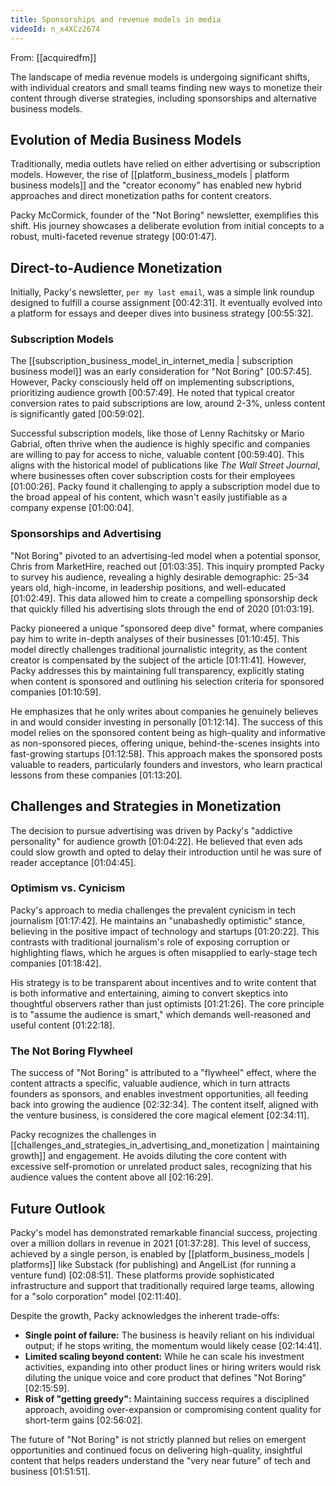 ```yaml
---
title: Sponsorships and revenue models in media
videoId: n_x4XCz2674
---
```


From: [[acquiredfm]] <br/> 

The landscape of media revenue models is undergoing significant shifts, with individual creators and small teams finding new ways to monetize their content through diverse strategies, including sponsorships and alternative business models.

## Evolution of Media Business Models

Traditionally, media outlets have relied on either advertising or subscription models. However, the rise of [[platform_business_models | platform business models]] and the "creator economy" has enabled new hybrid approaches and direct monetization paths for content creators.

Packy McCormick, founder of the "Not Boring" newsletter, exemplifies this shift. His journey showcases a deliberate evolution from initial concepts to a robust, multi-faceted revenue strategy <a class="yt-timestamp" data-t="00:01:47">[00:01:47]</a>.

## Direct-to-Audience Monetization

Initially, Packy's newsletter, `per my last email`, was a simple link roundup designed to fulfill a course assignment <a class="yt-timestamp" data-t="00:42:31">[00:42:31]</a>. It eventually evolved into a platform for essays and deeper dives into business strategy <a class="yt-timestamp" data-t="00:55:32">[00:55:32]</a>.

### Subscription Models

The [[subscription_business_model_in_internet_media | subscription business model]] was an early consideration for "Not Boring" <a class="yt-timestamp" data-t="00:57:45">[00:57:45]</a>. However, Packy consciously held off on implementing subscriptions, prioritizing audience growth <a class="yt-timestamp" data-t="00:57:49">[00:57:49]</a>. He noted that typical creator conversion rates to paid subscriptions are low, around 2-3%, unless content is significantly gated <a class="yt-timestamp" data-t="00:59:02">[00:59:02]</a>.

Successful subscription models, like those of Lenny Rachitsky or Mario Gabrial, often thrive when the audience is highly specific and companies are willing to pay for access to niche, valuable content <a class="yt-timestamp" data-t="00:59:40">[00:59:40]</a>. This aligns with the historical model of publications like *The Wall Street Journal*, where businesses often cover subscription costs for their employees <a class="yt-timestamp" data-t="01:00:26">[01:00:26]</a>. Packy found it challenging to apply a subscription model due to the broad appeal of his content, which wasn't easily justifiable as a company expense <a class="yt-timestamp" data-t="01:00:04">[01:00:04]</a>.

### Sponsorships and Advertising

"Not Boring" pivoted to an advertising-led model when a potential sponsor, Chris from MarketHire, reached out <a class="yt-timestamp" data-t="01:03:35">[01:03:35]</a>. This inquiry prompted Packy to survey his audience, revealing a highly desirable demographic: 25-34 years old, high-income, in leadership positions, and well-educated <a class="yt-timestamp" data-t="01:02:49">[01:02:49]</a>. This data allowed him to create a compelling sponsorship deck that quickly filled his advertising slots through the end of 2020 <a class="yt-timestamp" data-t="01:03:19">[01:03:19]</a>.

Packy pioneered a unique "sponsored deep dive" format, where companies pay him to write in-depth analyses of their businesses <a class="yt-timestamp" data-t="01:10:45">[01:10:45]</a>. This model directly challenges traditional journalistic integrity, as the content creator is compensated by the subject of the article <a class="yt-timestamp" data-t="01:11:41">[01:11:41]</a>. However, Packy addresses this by maintaining full transparency, explicitly stating when content is sponsored and outlining his selection criteria for sponsored companies <a class="yt-timestamp" data-t="01:10:59">[01:10:59]</a>.

He emphasizes that he only writes about companies he genuinely believes in and would consider investing in personally <a class="yt-timestamp" data-t="01:12:14">[01:12:14]</a>. The success of this model relies on the sponsored content being as high-quality and informative as non-sponsored pieces, offering unique, behind-the-scenes insights into fast-growing startups <a class="yt-timestamp" data-t="01:12:58">[01:12:58]</a>. This approach makes the sponsored posts valuable to readers, particularly founders and investors, who learn practical lessons from these companies <a class="yt-timestamp" data-t="01:13:20">[01:13:20]</a>.

## Challenges and Strategies in Monetization

The decision to pursue advertising was driven by Packy's "addictive personality" for audience growth <a class="yt-timestamp" data-t="01:04:22">[01:04:22]</a>. He believed that even ads could slow growth and opted to delay their introduction until he was sure of reader acceptance <a class="yt-timestamp" data-t="01:04:45">[01:04:45]</a>.

### Optimism vs. Cynicism

Packy's approach to media challenges the prevalent cynicism in tech journalism <a class="yt-timestamp" data-t="01:17:42">[01:17:42]</a>. He maintains an "unabashedly optimistic" stance, believing in the positive impact of technology and startups <a class="yt-timestamp" data-t="01:20:22">[01:20:22]</a>. This contrasts with traditional journalism's role of exposing corruption or highlighting flaws, which he argues is often misapplied to early-stage tech companies <a class="yt-timestamp" data-t="01:18:42">[01:18:42]</a>.

His strategy is to be transparent about incentives and to write content that is both informative and entertaining, aiming to convert skeptics into thoughtful observers rather than just optimists <a class="yt-timestamp" data-t="01:21:26">[01:21:26]</a>. The core principle is to "assume the audience is smart," which demands well-reasoned and useful content <a class="yt-timestamp" data-t="01:22:18">[01:22:18]</a>.

### The Not Boring Flywheel

The success of "Not Boring" is attributed to a "flywheel" effect, where the content attracts a specific, valuable audience, which in turn attracts founders as sponsors, and enables investment opportunities, all feeding back into growing the audience <a class="yt-timestamp" data-t="02:32:34">[02:32:34]</a>. The content itself, aligned with the venture business, is considered the core magical element <a class="yt-timestamp" data-t="02:34:11">[02:34:11]</a>.

Packy recognizes the challenges in [[challenges_and_strategies_in_advertising_and_monetization | maintaining growth]] and engagement. He avoids diluting the core content with excessive self-promotion or unrelated product sales, recognizing that his audience values the content above all <a class="yt-timestamp" data-t="02:16:29">[02:16:29]</a>.

## Future Outlook

Packy's model has demonstrated remarkable financial success, projecting over a million dollars in revenue in 2021 <a class="yt-timestamp" data-t="01:37:28">[01:37:28]</a>. This level of success, achieved by a single person, is enabled by [[platform_business_models | platforms]] like Substack (for publishing) and AngelList (for running a venture fund) <a class="yt-timestamp" data-t="02:08:51">[02:08:51]</a>. These platforms provide sophisticated infrastructure and support that traditionally required large teams, allowing for a "solo corporation" model <a class="yt-timestamp" data-t="02:11:40">[02:11:40]</a>.

Despite the growth, Packy acknowledges the inherent trade-offs:
*   **Single point of failure:** The business is heavily reliant on his individual output; if he stops writing, the momentum would likely cease <a class="yt-timestamp" data-t="02:14:41">[02:14:41]</a>.
*   **Limited scaling beyond content:** While he can scale his investment activities, expanding into other product lines or hiring writers would risk diluting the unique voice and core product that defines "Not Boring" <a class="yt-timestamp" data-t="02:15:59">[02:15:59]</a>.
*   **Risk of "getting greedy":** Maintaining success requires a disciplined approach, avoiding over-expansion or compromising content quality for short-term gains <a class="yt-timestamp" data-t="02:56:02">[02:56:02]</a>.

The future of "Not Boring" is not strictly planned but relies on emergent opportunities and continued focus on delivering high-quality, insightful content that helps readers understand the "very near future" of tech and business <a class="yt-timestamp" data-t="01:51:51">[01:51:51]</a>.